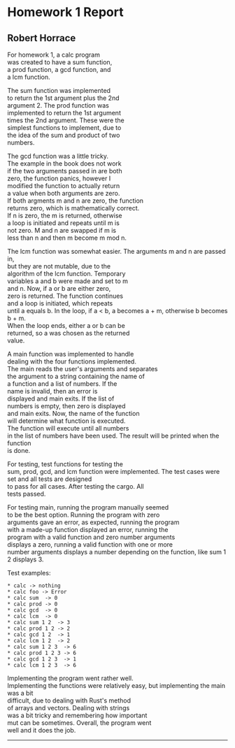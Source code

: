 Homework 1 Report
=======

## Robert Horrace

For homework 1, a calc program  
was created to have a sum function,  
a prod function, a gcd function, and  
a lcm function.

The sum function was implemented  
to return the 1st argument plus the 2nd  
argument 2. The prod function was  
implemented to return the 1st argument  
times the 2nd argument. These were the  
simplest functions to implement, due to  
the idea of the sum and product of two  
numbers.

The gcd function was a little tricky.  
The example in the book does not work  
if the two arguments passed in are both  
zero, the function panics, however I  
modified the function to actually return  
a value when both arguments are zero.  
If both argments m and n are zero, the function  
returns zero, which is mathematically correct.  
If n is zero, the m is returned, otherwise  
a loop is initiated and repeats until m is  
not zero. M and n are swapped if m is  
less than n and then m become m mod n.

The lcm function was somewhat easier.
The arguments m and n are passed in,  
but they are not mutable, due to the  
algorithm of the lcm function. Temporary  
variables a and b were made and set to m  
and n. Now, if a or b are either zero,  
zero is returned. The function continues  
and a loop is initiated, which repeats  
until a equals b. In the loop, if a < b,
a becomes a + m, otherwise b becomes b + m.  
When the loop ends, either a or b can be  
returned, so a was chosen as the returned  
value.

A main function was implemented to handle  
dealing with the four functions implemented.  
The main reads the user's arguments and separates  
the argument to a string containing the name of  
a function and a list of numbers. If the  
name is invalid, then an error is  
displayed and main exits. If the list of  
numbers is empty, then zero is displayed  
and main exits. Now, the name of the function  
will determine what function is executed.  
The function will execute until all numbers  
in the list of numbers have been used.
The result will be printed when the function  
is done.

For testing, test functions for testing the  
sum, prod, gcd, and lcm function were implemented.
The test cases were set and all tests are designed  
to pass for all cases. After testing the cargo. All  
tests passed.

For testing main, running the program manually seemed  
to be the best option. Running the program with zero  
arguments gave an error, as expected, running the program  
with a made-up function displayed an error, running the  
program with a valid function and zero number arguments  
displays a zero, running a valid function with one or more  
number arguments displays a number depending on the function,
like sum 1 2 displays 3.

Test examples:

	* calc -> nothing
	* calc foo -> Error
	* calc sum  -> 0
	* calc prod -> 0
	* calc gcd  -> 0
	* calc lcm  -> 0
	* calc sum 1 2  -> 3
	* calc prod 1 2 -> 2
	* calc gcd 1 2  -> 1
	* calc lcm 1 2  -> 2
	* calc sum 1 2 3  -> 6
	* calc prod 1 2 3 -> 6
	* calc gcd 1 2 3  -> 1
	* calc lcm 1 2 3  -> 6

Implementing the program went rather well.  
Implementing the functions were relatively 
easy, but implementing the main was a bit  
difficult, due to dealing with Rust's method  
of arrays and vectors. Dealing with strings  
was a bit tricky and remembering how important  
mut can be sometimes. Overall, the program went  
well and it does the job.

---
